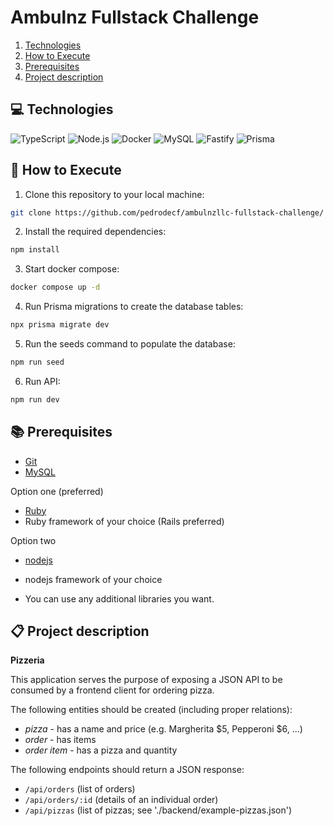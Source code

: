 # Ambulnz Fullstack Challenge

1. [Technologies](#-technologies)
2. [How to Execute](#-how-to-execute)
3. [Prerequisites](#-prerequisites)
4. [Project description](#-project-description)
   
## 💻 Technologies

![TypeScript](https://img.shields.io/badge/TypeScript-007ACC?style=for-the-badge&logo=typescript&logoColor=white)
![Node.js](https://img.shields.io/badge/Node%20js-339933?style=for-the-badge&logo=nodedotjs&logoColor=white)
![Docker](https://img.shields.io/badge/Docker-2CA5E0?style=for-the-badge&logo=docker&logoColor=white)
![MySQL](https://img.shields.io/badge/MySQL-005C84?style=for-the-badge&logo=mysql&logoColor=white)
![Fastify](https://img.shields.io/badge/fastify-202020?style=for-the-badge&logo=fastify&logoColor=white)
![Prisma](https://img.shields.io/badge/Prisma-3982CE?style=for-the-badge&logo=Prisma&logoColor=white)

## 🔧 How to Execute

1. Clone this repository to your local machine:

```bash
git clone https://github.com/pedrodecf/ambulnzllc-fullstack-challenge/
```

2. Install the required dependencies:

```bash
npm install
```

3. Start docker compose:

```bash
docker compose up -d
```

4. Run Prisma migrations to create the database tables:

```bash
npx prisma migrate dev
```

5. Run the seeds command to populate the database:

```bash
npm run seed
```

6. Run API:

```bash
npm run dev
```

## 📚 Prerequisites

- [Git](http://git-scm.com/)
- [MySQL](https://www.mysql.com/)

Option one (preferred)

- [Ruby](https://www.ruby-lang.org)
- Ruby framework of your choice (Rails preferred)

Option two

- [nodejs](https://nodejs.org/en/)
- nodejs framework of your choice

- You can use any additional libraries you want.

## 📋 Project description

**Pizzeria**

This application serves the purpose of exposing a JSON API to be consumed by a frontend client for ordering pizza.

The following entities should be created (including proper relations):

- _pizza_ - has a name and price (e.g. Margherita $5, Pepperoni $6, ...)
- _order_ - has items
- _order item_ - has a pizza and quantity

The following endpoints should return a JSON response:

- `/api/orders` (list of orders)
- `/api/orders/:id` (details of an individual order)
- `/api/pizzas` (list of pizzas; see './backend/example-pizzas.json')

